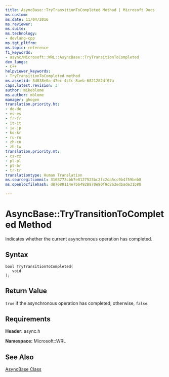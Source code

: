 ```yaml
---
title: AsyncBase::TryTransitionToCompleted Method | Microsoft Docs
ms.custom: 
ms.date: 11/04/2016
ms.reviewer: 
ms.suite: 
ms.technology:
- devlang-cpp
ms.tgt_pltfrm: 
ms.topic: reference
f1_keywords:
- async/Microsoft::WRL::AsyncBase::TryTransitionToCompleted
dev_langs:
- C++
helpviewer_keywords:
- TryTransitionToCompleted method
ms.assetid: 8d038e0a-47ec-4cfc-8aeb-6821282df67a
caps.latest.revision: 3
author: mikeblome
ms.author: mblome
manager: ghogen
translation.priority.ht:
- de-de
- es-es
- fr-fr
- it-it
- ja-jp
- ko-kr
- ru-ru
- zh-cn
- zh-tw
translation.priority.mt:
- cs-cz
- pl-pl
- pt-br
- tr-tr
translationtype: Human Translation
ms.sourcegitcommit: 3168772cbb7e8127523bc2fc2da5cc9b4f59beb8
ms.openlocfilehash: d87680114e7b64928870e90f9d262edbade31b80

---
```

# AsyncBase::TryTransitionToCompleted Method
Indicates whether the current asynchronous operation has completed.  
  
## Syntax  
  
```  
bool TryTransitionToCompleted(  
   void  
);  
```  
  
## Return Value  
 `true` if the asynchronous operation has completed; otherwise, `false`.  
  
## Requirements  
 **Header:** async.h  
  
 **Namespace:** Microsoft::WRL  
  
## See Also  
 [AsyncBase Class](../windows/asyncbase-class.md)


<!--HONumber=Jan17_HO1-->



